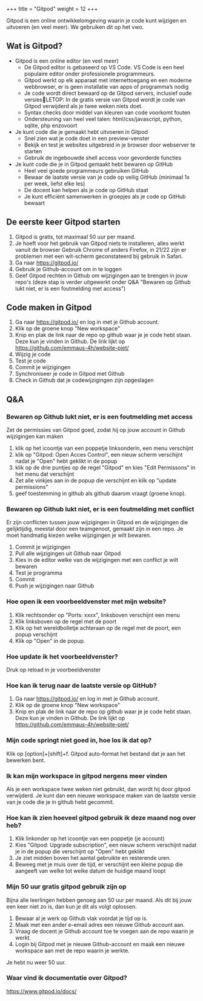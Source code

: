 +++
title = "Gitpod"
weight = 12
+++

Gitpod is een online ontwikkelomgeving waarin je code kunt wijzigen en uitvoeren (en veel meer). We gebruiken dit op het vwo.
<!--more-->

## Wat is Gitpod?
- Gitpod is een online editor (en veel meer)
  - De Gitpod editor is gebaseerd op VS Code. VS Code is een heel populaire editor onder professionele programmeurs.
  - Gitpod werkt op elk apparaat met internettoegang en een moderne webbrowser, er is geen installatie van apps of programma’s nodig
  - Je code wordt direct bewaard op de Gitpod servers, inclusief oude versiesLETOP: In de gratis versie van Gitpod wordt je code van Gitpod verwijderd als je twee weken niets doet.
  - Syntax checks door middel van kleuren van code voorkomt fouten
  - Ondersteuning van heel veel talen: html/css/javascript, python, sqlite, php enzovoort
- Je kunt code die je gemaakt hebt uitvoeren in Gitpod
  - Snel zien wat je code doet in een preview-venster
  - Bekijk en test je websites uitgebreid in je browser door webserver te starten
  - Gebruik de ingebouwde shell access voor gevorderde functies
- Je kunt code die je in Gitpod gemaakt hebt bewaren op GitHub
  - Heel veel goede programmeurs gebruiken GitHub
  - Bewaar de laatste versie van je code op veilig GitHub  (minimaal 1x per week, liefst elke les) 
  - De docent kan helpen als je code op GitHub staat
  - Je kunt efficiënt samenwerken in groepjes als je code op GitHub bewaart

## De eerste keer Gitpod starten
1. Gitpod is gratis, tot maximaal 50 uur per maand.
2. Je hoeft voor het gebruik van Gitpod niets te installeren, alles werkt vanuit de browser
Gebruik Chrome of anders Firefox, in 21/22 zijn er problemen met een wit-scherm geconstateerd bij gebruik in Safari.
3. Ga naar https://gitpod.io/
4. Gebruik je Github-account om in te loggen
5. Geef Gitpod rechten in Github om wijzigingen aan te brengen in jouw repo's (deze stap is verder uitgewerkt onder Q&A "Bewaren op Github lukt niet, er is een foutmelding met access")

## Code maken in Gitpod
1. Ga naar https://gitpod.io/ en log in met je Github account.
2. Klik op de groene knop "New workspace"
3. Knip en plak de link naar de repo op github waar je je code hebt staan. Deze kun je vinden in Github. De link lijkt op https://github.com/emmaus-4h/website-piet/
4. Wijzig je code
5. Test je code
6. Commit je wijzigingen
7. Synchroniseer je code in Gitpod met Github
8. Check in Github dat je codewijzigingen zijn opgeslagen

## Q&A
### Bewaren op Github lukt niet, er is een foutmelding met access
Zet de permissies van Gitpod goed, zodat hij op jouw account in Github wijzigingen kan maken
1. klik op het icoontje van een poppetje linksonderin, een menu verschijnt
2. klik op "Gitpod: Open Acces Control", een nieuw scherm verschijnt nadat je "Open" hebt geklikt in de popup
3. klik op de drie puntjes op de regel "Gitpod" en kies "Edit Permissons" in het menu dat verschijnt
4. Zet alle vinkjes aan in de popup die verschijnt en klik op "update permissions"
5. geef toestemming in github als github daarom vraagt (groene knop).

### Bewaren op Github lukt niet, er is een foutmelding met conflict
Er zijn conflicten tussen jouw wijzigingen in Gitpod en de wijzigingen die gelijktijdig, meestal door een teamgenoot, gemaakt zijn in een repo. Je moet handmatig kiezen welke wijzigingen je wilt bewaren.
1. Commit je wijzigingen
2. Pull alle wijzigingen uit Github naar Gitpod
3. Kies in de editor welke van de wijzigingen met een conflict je wilt bewaren
4. Test je programma
5. Commit
6. Push je wijzigingen naar Github

### Hoe open ik een voorbeeldvenster met mijn website?
1. Klik rechtsonder op "Ports: xxxx", linksboven verschijnt een menu
2. Klik linksboven op de regel met de poort
3. Klik op het wereldbolletje achteraan op de regel met de poort, een popup verschijnt
4. Klik op "Open" in de popup.

### Hoe update ik het voorbeeldvenster?
Druk op reload in je voorbeeldvenster

### Hoe kan ik terug naar de laatste versie op GitHub?
1. Ga naar https://gitpod.io/ en log in met je Github account.
2. Klik op de groene knop "New workspace"
3. Knip en plak de link naar de repo op github waar je je code hebt staan. Deze kun je vinden in Github. De link lijkt op https://github.com/emmaus-4h/website-piet/

### Mijn code springt niet goed in, hoe los ik dat op?
Klik op [option]+[shift]+f. Gitpod auto-format het bestand dat je aan het bewerken bent. 

### Ik kan mijn workspace in gitpod nergens meer vinden 
Als je een workspace twee weken niet gebruikt, dan wordt hij door gitpod verwijderd. Je kunt dan een nieuwe workspace maken van de laatste versie van je code die je in github hebt gecommit. 

### Hoe kan ik zien hoeveel gitpod gebruik ik deze maand nog over heb? 
1. Klik linkonder op het icoontje van een poppetje (je account)
2. Kies "Gitpod: Upgrade subscription", een nieuw scherm verschijnt nadat je in de popup die verschijnt op "Open" hebt geklikt
3. Je ziet midden boven het aantal gebruikte en resterende uren.
4. Beweeg met je muis over de tijd, er verschijnt een kleine popup die aangeeft van welke tot welke datum de huidige maand loopt

### Mijn 50 uur gratis gitpod gebruik zijn op 
Bijna alle leerlingen hebben genoeg aan 50 uur per maand. Als dit bij jouw een keer niet zo is, dan kun je dit als volgt oplossen.
1. Bewaar al je werk op Github vlak voordat je tijd op is. 
2. Maak met een ander e-email adres een nieuwe Github account aan.
3. Vraag de docent je Github account toe te voegen aan de repo waarin je werkt.
4. Login bij Gitpod met je nieuwe Github-account en maak een nieuwe workspace aan met de repo waarin je werkte.

Je hebt nu weer 50 uur.

### Waar vind ik documentatie over Gitpod?
https://www.gitpod.io/docs/
